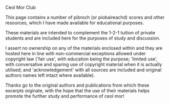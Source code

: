 Ceol Mor Club

This page contains a number of pibroch (or piobaireachd) scores and other resources, which I have made available for educational purposes. 

These materials are intended to complement the 1-2-1 tuition of private students and are included here for the purposes of study and discussion. 

I assert no ownership on any of the materials enclosed within and they are hosted here in line with non-commercial exceptions allowed under copyright law ('fair use', with education being the purpose; 'limited use', with conversative and sparing use of copyright material when it is actually utilised; and 'acknowledgement' with all sources are included and original authors names left intact where available). 

Thanks go to the original authors and publications from which these excerpts orginate, with the hope that the use of their materials helps promote the further study and performance of ceol mor!



